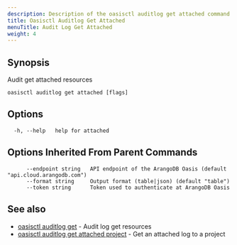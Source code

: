 ```yaml
---
description: Description of the oasisctl auditlog get attached command
title: Oasisctl Auditlog Get Attached
menuTitle: Audit Log Get Attached
weight: 4
---
```

## Synopsis
Audit get attached resources

```
oasisctl auditlog get attached [flags]
```

## Options
```
  -h, --help   help for attached
```

## Options Inherited From Parent Commands
```
      --endpoint string   API endpoint of the ArangoDB Oasis (default "api.cloud.arangodb.com")
      --format string     Output format (table|json) (default "table")
      --token string      Token used to authenticate at ArangoDB Oasis
```

## See also
* [oasisctl auditlog get](auditlog-get.md)	 - Audit log get resources
* [oasisctl auditlog get attached project](auditlog-get-attached-project.md)	 - Get an attached log to a project

